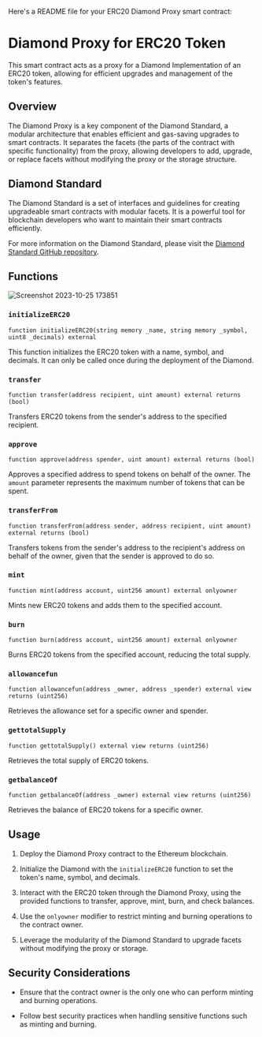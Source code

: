 Here's a README file for your ERC20 Diamond Proxy smart contract:


# Diamond Proxy for ERC20 Token

This smart contract acts as a proxy for a Diamond Implementation of an ERC20 token, allowing for efficient upgrades and management of the token's features.

## Overview

The Diamond Proxy is a key component of the Diamond Standard, a modular architecture that enables efficient and gas-saving upgrades to smart contracts. It separates the facets (the parts of the contract with specific functionality) from the proxy, allowing developers to add, upgrade, or replace facets without modifying the proxy or the storage structure.

## Diamond Standard

The Diamond Standard is a set of interfaces and guidelines for creating upgradeable smart contracts with modular facets. It is a powerful tool for blockchain developers who want to maintain their smart contracts efficiently.

For more information on the Diamond Standard, please visit the [Diamond Standard GitHub repository](https://github.com/mudgen/diamond-standard).

## Functions

![Screenshot 2023-10-25 173851](https://github.com/Areeba000/ERC20/assets/140241495/6457c5eb-ef45-42f1-9dcc-2436edfca524)


### `initializeERC20`

```solidity
function initializeERC20(string memory _name, string memory _symbol, uint8 _decimals) external
```

This function initializes the ERC20 token with a name, symbol, and decimals. It can only be called once during the deployment of the Diamond.

### `transfer`

```solidity
function transfer(address recipient, uint amount) external returns (bool)
```

Transfers ERC20 tokens from the sender's address to the specified recipient.

### `approve`

```solidity
function approve(address spender, uint amount) external returns (bool)
```

Approves a specified address to spend tokens on behalf of the owner. The `amount` parameter represents the maximum number of tokens that can be spent.

### `transferFrom`

```solidity
function transferFrom(address sender, address recipient, uint amount) external returns (bool)
```

Transfers tokens from the sender's address to the recipient's address on behalf of the owner, given that the sender is approved to do so.

### `mint`

```solidity
function mint(address account, uint256 amount) external onlyowner
```

Mints new ERC20 tokens and adds them to the specified account.

### `burn`

```solidity
function burn(address account, uint256 amount) external onlyowner
```

Burns ERC20 tokens from the specified account, reducing the total supply.

### `allowancefun`

```solidity
function allowancefun(address _owner, address _spender) external view returns (uint256)
```

Retrieves the allowance set for a specific owner and spender.

### `gettotalSupply`

```solidity
function gettotalSupply() external view returns (uint256)
```

Retrieves the total supply of ERC20 tokens.

### `getbalanceOf`

```solidity
function getbalanceOf(address _owner) external view returns (uint256)
```

Retrieves the balance of ERC20 tokens for a specific owner.

## Usage

1. Deploy the Diamond Proxy contract to the Ethereum blockchain.

2. Initialize the Diamond with the `initializeERC20` function to set the token's name, symbol, and decimals.

3. Interact with the ERC20 token through the Diamond Proxy, using the provided functions to transfer, approve, mint, burn, and check balances.

4. Use the `onlyowner` modifier to restrict minting and burning operations to the contract owner.

5. Leverage the modularity of the Diamond Standard to upgrade facets without modifying the proxy or storage.

## Security Considerations

- Ensure that the contract owner is the only one who can perform minting and burning operations.

- Follow best security practices when handling sensitive functions such as minting and burning.

